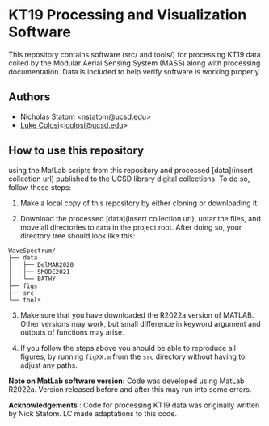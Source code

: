 # KT19 Processing and Visualization Software 
This repository contains software (src/ and tools/) for processing KT19 data colled by the Modular Aerial Sensing System (MASS) along with processing documentation. Data is included to help verify software is working properly. 

## Authors 
* [Nicholas Statom](https://airsea.ucsd.edu/people/) <<nstatom@ucsd.edu>>
* [Luke Colosi](https://lcolosi.github.io/)<<lcolosi@ucsd.edu>>

## How to use this repository

 using the MatLab scripts from this repository and processed [data](insert collection url) published to the UCSD library digital collections. To do so, follow these steps:

1. Make a local copy of this repository by either cloning or downloading it.

2. Download the processed [data](insert collection url), untar the files, and move all directories to `data` in the project root. After doing so, your directory tree should look like this:

```
WaveSpectrum/
├── data
│   ├── DelMAR2020
│   ├── SMODE2021
│   └── BATHY
├── figs
├── src
└── tools
```

3. Make sure that you have downloaded the R2022a version of MATLAB. Other versions may work, but small difference in keyword argument and outputs of functions may arise.   

4. If you follow the steps above you should be able to reproduce all figures, by running `figXX.m` from the `src` directory without having to adjust any paths.

**Note on MatLab software version:** Code was developed using MatLab R2022a. Version released before and after this may run into some errors. 

**Acknowledgements** : Code for processing KT19 data was originally written by Nick Statom. LC made adaptations to this code.
